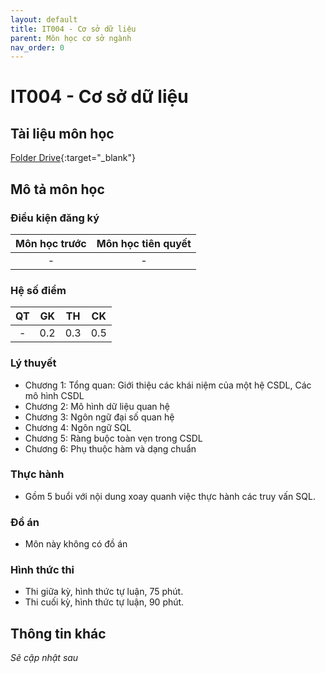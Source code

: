 ```yaml
---
layout: default
title: IT004 - Cơ sở dữ liệu
parent: Môn học cơ sở ngành
nav_order: 0
---
```


# IT004 - Cơ sở dữ liệu

## Tài liệu môn học

[Folder Drive](https://drive.google.com/drive/folders/1lKEm-LJrxY0QrZvvxx0gpiCslhTEv3aJ?usp=sharing){:target="_blank"}

## Mô tả môn học

### Điều kiện đăng ký

| Môn học trước| Môn học tiên quyết  |
|------|-----|
| <center> - </center>| <center>-</center>|

### Hệ số điểm

| QT   | GK  | TH  | CK  |
|------|-----|-----|-----|
| <center>-</center>| <center>0.2</center>| <center>0.3</center> | <center>0.5</center> |

### Lý thuyết

- Chương 1: Tổng quan: Giới thiệu các khái niệm của một hệ CSDL, Các mô hình CSDL
- Chương 2: Mô hình dữ liệu quan hệ
- Chương 3: Ngôn ngữ đại số quan hệ
- Chương 4: Ngôn ngữ SQL
- Chương 5: Ràng buộc toàn vẹn trong CSDL
- Chương 6: Phụ thuộc hàm và dạng chuẩn

### Thực hành

- Gồm 5 buổi với nội dung xoay quanh việc thực hành các truy vấn SQL.

### Đồ án

- Môn này không có đồ án

### Hình thức thi

- Thi giữa kỳ, hình thức tự luận, 75 phút.
- Thi cuối kỳ, hình thức tự luận, 90 phút.

## Thông tin khác

*Sẽ cập nhật sau*